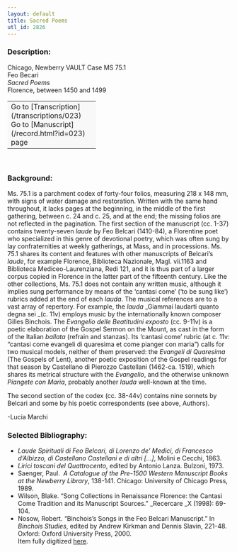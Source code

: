 ```yaml
---
layout: default
title: Sacred Poems
utl_id: 2826
---
```


### Description:

Chicago, Newberry VAULT Case MS 75.1<br>
Feo Becari<br>
_Sacred Poems_<br>
Florence, between 1450 and 1499

<table border="0.5" cellpadding="1" cellspacing="1" style="width: 200px; background-color:#F8F8F8;"><tbody><tr><td>Go to [Transcription](/transcriptions/023)<br>
Go to [Manuscript](/record.html?id=023) page</td></tr></tbody></table> 

### Background:

Ms. 75.1 is a parchment codex of forty-four folios, measuring 218 x 148 mm, with signs of water damage and restoration. Written with the same hand throughout, it lacks pages at the beginning, in the middle of the first gathering, between c. 24 and c. 25, and at the end; the missing folios are not reflected in the pagination. The first section of the manuscript (cc. 1-37) contains twenty-seven _laude_ by Feo Belcari (1410-84), a Florentine poet who specialized in this genre of devotional poetry, which was often sung by lay confraternities at weekly gatherings, at Mass, and in processions. Ms. 75.1 shares its content and features with other manuscripts of Belcari’s _laude_, for example Florence, Biblioteca Nazionale, Magl. vii.1163 and Biblioteca Mediceo-Laurenziana, Redi 121, and it is thus part of a larger corpus copied in Florence in the latter part of the fifteenth century. Like the other collections, Ms. 75.1 does not contain any written music, although it implies sung performance by means of the ‘cantasi come’ (‘to be sung like’) rubrics added at the end of each _lauda_. The musical references are to a vast array of repertory. For example, the _lauda_ _Giammai laudarti quanto degna sei _(c. 11v) employs music by the internationally known composer Gilles Binchois. The _Evangelio delle Beatitudini exposto_ (cc. 9-11v) is a poetic elaboration of the Gospel Sermon on the Mount, as cast in the form of the Italian _ballata_ (refrain and stanzas). Its ‘cantasi come’ rubric (at c. 11v: “cantasi come evangeli di quaresima et come pianger con maria”) calls for two musical models, neither of them preserved: the _Evangeli di Quaresima_ (The Gospels of Lent), another poetic exposition of the Gospel readings for that season by Castellano di Pierozzo Castellani (1462-ca. 1519), which shares its metrical structure with the _Evangelio_, and the otherwise unknown _Piangete con_ _Maria_, probably another _lauda_ well-known at the time.

The second section of the codex (cc. 38-44v) contains nine sonnets by Belcari and some by his poetic correspondents (see above, Authors).

-Lucia Marchi

### Selected Bibliography:

- _Laude Spirituali di Feo Belcari, di Lorenzo de’ Medici, di Francesco d’Albizzo, di Castellano Castellani e di altri […]_, Molini e Cecchi, 1863.<br>
- _Lirici toscani del Quattrocento_, edited by Antonio Lanza. Bulzoni, 1973.<br>
- Saenger, Paul.  _A Catalogue of the Pre-1500 Western Manuscript Books at the Newberry Library_, 138-141. Chicago: University of Chicago Press, 1989.<br>
- Wilson, Blake. “Song Collections in Renaissance Florence: the Cantasi Come Tradition and its Manuscript Sources.” _Recercare _X (1998): 69-104.<br>
- Nosow, Robert. “Binchois’s Songs in the Feo Belcari Manuscript.” In _Binchois Studies_, edited by Andrew Kirkman and Dennis Slavin, 221-48. Oxford: Oxford University Press, 2000.  <br>
Item fully digitized [here](http://collections.carli.illinois.edu/cdm/ref/collection/nby_dig/id/25465).<br>
